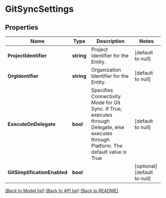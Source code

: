 # GitSyncSettings

## Properties
Name | Type | Description | Notes
------------ | ------------- | ------------- | -------------
**ProjectIdentifier** | **string** | Project Identifier for the Entity. | [default to null]
**OrgIdentifier** | **string** | Organization Identifier for the Entity. | [default to null]
**ExecuteOnDelegate** | **bool** | Specifies Connectivity Mode for Git Sync. If True, executes through Delegate, else executes through Platform. The default value is True | [default to null]
**GitSimplificationEnabled** | **bool** |  | [optional] [default to null]

[[Back to Model list]](../README.md#documentation-for-models) [[Back to API list]](../README.md#documentation-for-api-endpoints) [[Back to README]](../README.md)

